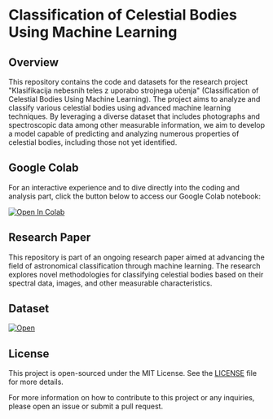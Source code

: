 # Classification of Celestial Bodies Using Machine Learning

## Overview
This repository contains the code and datasets for the research project "Klasifikacija nebesnih teles z uporabo strojnega učenja" (Classification of Celestial Bodies Using Machine Learning). The project aims to analyze and classify various celestial bodies using advanced machine learning techniques. By leveraging a diverse dataset that includes photographs and spectroscopic data among other measurable information, we aim to develop a model capable of predicting and analyzing numerous properties of celestial bodies, including those not yet identified.

## Google Colab
For an interactive experience and to dive directly into the coding and analysis part, click the button below to access our Google Colab notebook:

[![Open In Colab](https://colab.research.google.com/assets/colab-badge.svg)](https://colab.research.google.com/drive/1JOEz1UHjjTQRunjYLO8b1m065skF7Uyo?usp=sharing)

## Research Paper
This repository is part of an ongoing research paper aimed at advancing the field of astronomical classification through machine learning. The research explores novel methodologies for classifying celestial bodies based on their spectral data, images, and other measurable characteristics.

## Dataset
[![Open](https://img.shields.io/badge/Open-007FFF?style=for-the-badge&logoColor=white)](https://zenodo.org/records/4573248)




## License
This project is open-sourced under the MIT License. See the [LICENSE](LICENSE) file for more details.

For more information on how to contribute to this project or any inquiries, please open an issue or submit a pull request.

